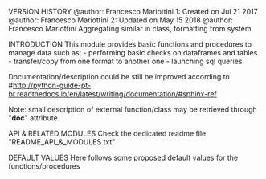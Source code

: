 VERSION HISTORY
@author: Francesco Mariottini 
1: Created on Jul 21 2017   @author: Francesco Mariottini 
2: Updated on May 15 2018   @author: Francesco Mariottini  Aggregating similar in class, formatting from system


INTRODUCTION
This module provides basic functions and procedures to manage data such as:
    - performing basic checks on dataframes and tables
    - transfer/copy from one format to another one 
    - launching sql queries
    
Documentation/description could be still be improved according to 
#http://python-guide-pt-br.readthedocs.io/en/latest/writing/documentation/#sphinx-ref

Note: small description of external function/class may be retrieved through "__doc__" attribute.

API & RELATED MODULES
Check the dedicated readme file "README_API_&_MODULES.txt"

DEFAULT VALUES 
Here follows some proposed default values for the functions/procedures

